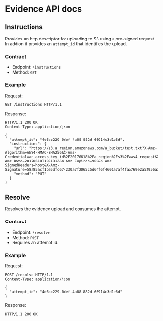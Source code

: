 # Evidence API docs

## Instructions

Provides an http descriptor for uploading to S3 using a pre-signed request. In addion it provides an ``attempt_id`` that identifies the upload.

### Contract

- Endpoint: ``/instructions``
- Method: ``GET``

### Example

Request:

```
GET /instructions HTTP/1.1
```

Response:

```
HTTP/1.1 200 OK
Content-Type: application/json

{
  "attempt_id": "4d6ac229-0def-4a88-882d-66914c3d1e6d",
  "instructions": {
    "url": "https://s3.a_region.amazonaws.com/a_bucket/test.txt?X-Amz-Algorithm=AWS4-HMAC-SHA256&X-Amz-Credential=an_access_key_id%2F20170618%2Fa_region%2Fs3%2Faws4_request&X-Amz-Date=20170618T105131Z&X-Amz-Expires=900&X-Amz-SignedHeaders=host&X-Amz-Signature=58a85acf1be5dfc674230a7f2065c5d64f6f4601a7af4faa769e2a52956a35b6",
    "method": "PUT"
  }
}
```


## Resolve

Resolves the evidence upload and consumes the attempt.

### Contract

- Endpoint: ``/resolve``
- Method: ``POST``
- Requires an attempt id.

### Example

Request:

```
POST /resolve HTTP/1.1
Content-Type: application/json

{
  "attempt_id": "4d6ac229-0def-4a88-882d-66914c3d1e6d"
}
```

Response:

```
HTTP/1.1 200 OK
```

